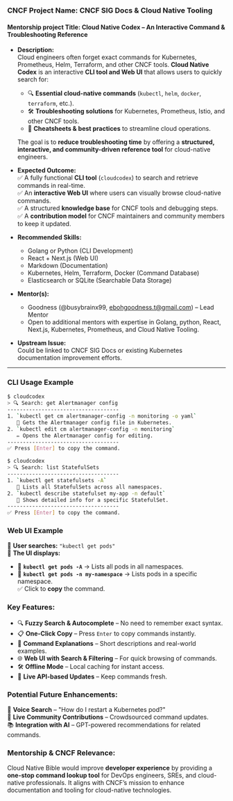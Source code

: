### CNCF Project Name: CNCF SIG Docs & Cloud Native Tooling


#### Mentorship project Title: Cloud Native Codex – An Interactive Command & Troubleshooting Reference

- **Description:**  
  Cloud engineers often forget exact commands for Kubernetes, Prometheus, Helm, Terraform, and other CNCF tools. **Cloud Native Codex** is an interactive **CLI tool and Web UI** that allows users to quickly search for:  
  - 🔍 **Essential cloud-native commands** (`kubectl`, `helm`, `docker`, `terraform`, etc.).  
  - 🛠️ **Troubleshooting solutions** for Kubernetes, Prometheus, Istio, and other CNCF tools.  
  - 📖 **Cheatsheets & best practices** to streamline cloud operations.  
  
  The goal is to **reduce troubleshooting time** by offering a **structured, interactive, and community-driven reference tool** for cloud-native engineers.
  
- **Expected Outcome:**  
  ✅ A fully functional **CLI tool** (`cloudcodex`) to search and retrieve commands in real-time.  
  ✅ An **interactive Web UI** where users can visually browse cloud-native commands.  
  ✅ A structured **knowledge base** for CNCF tools and debugging steps.  
  ✅ A **contribution model** for CNCF maintainers and community members to keep it updated.  

- **Recommended Skills:**  
  - Golang or Python (CLI Development)  
  - React + Next.js (Web UI)  
  - Markdown (Documentation)  
  - Kubernetes, Helm, Terraform, Docker (Command Database)  
  - Elasticsearch or SQLite (Searchable Data Storage)  

- **Mentor(s):**  
  - Goodness (@busybrainx99, ebohgoodness.t@gmail.com) – Lead Mentor  
  - Open to additional mentors with expertise in Golang, python, React, Next.js, Kubernetes, Prometheus, and Cloud Native Tooling.

- **Upstream Issue:**  
  Could be linked to CNCF SIG Docs or existing Kubernetes documentation improvement efforts.  

---

### **CLI Usage Example**
```bash
$ cloudcodex
> 🔍 Search: get Alertmanager config
------------------------------------
1. `kubectl get cm alertmanager-config -n monitoring -o yaml`
   📌 Gets the Alertmanager config file in Kubernetes.
2. `kubectl edit cm alertmanager-config -n monitoring`
   ✏️ Opens the Alertmanager config for editing.
------------------------------------
✅ Press [Enter] to copy the command.
```

```bash
$ cloudcodex
> 🔍 Search: list StatefulSets
------------------------------------
1. `kubectl get statefulsets -A`
   📌 Lists all StatefulSets across all namespaces.
2. `kubectl describe statefulset my-app -n default`
   📌 Shows detailed info for a specific StatefulSet.
------------------------------------
✅ Press [Enter] to copy the command.
```

### **Web UI Example**
🔎 **User searches:** `"kubectl get pods"`  
👀 **The UI displays:**  
- 🔹 **`kubectl get pods -A`** → Lists all pods in all namespaces.  
- 🔹 **`kubectl get pods -n my-namespace`** → Lists pods in a specific namespace.  
✅ Click to **copy** the command.  

### **Key Features:**  
- 🔍 **Fuzzy Search & Autocomplete** – No need to remember exact syntax.  
- 📋 **One-Click Copy** – Press `Enter` to copy commands instantly.  
- 📖 **Command Explanations** – Short descriptions and real-world examples.  
- 🌐 **Web UI with Search & Filtering** – For quick browsing of commands.  
- 🛠️ **Offline Mode** – Local caching for instant access.  
- 🔄 **Live API-based Updates** – Keep commands fresh.  

### **Potential Future Enhancements:**  
🚀 **Voice Search** – "How do I restart a Kubernetes pod?"  
🔄 **Live Community Contributions** – Crowdsourced command updates.  
📚 **Integration with AI** – GPT-powered recommendations for related commands.  

### **Mentorship & CNCF Relevance:**  
Cloud Native Bible would improve **developer experience** by providing a **one-stop command lookup tool** for DevOps engineers, SREs, and cloud-native professionals. It aligns with CNCF’s mission to enhance documentation and tooling for cloud-native technologies.  
